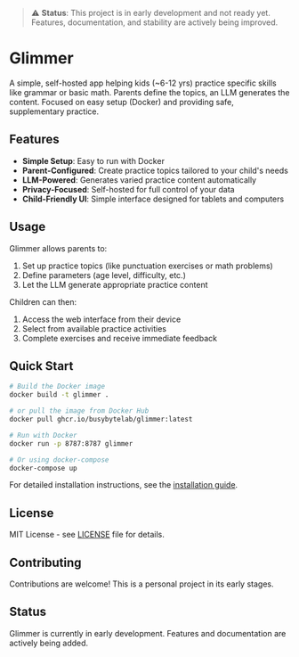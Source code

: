 > ⚠️ **Status**: This project is in early development and not ready yet. Features, documentation, and stability are actively being improved.

# Glimmer

A simple, self-hosted app helping kids (~6-12 yrs) practice specific skills like grammar or basic math. Parents define the topics, an LLM generates the content. Focused on easy setup (Docker) and providing safe, supplementary practice.

## Features

- **Simple Setup**: Easy to run with Docker
- **Parent-Configured**: Create practice topics tailored to your child's needs
- **LLM-Powered**: Generates varied practice content automatically
- **Privacy-Focused**: Self-hosted for full control of your data
- **Child-Friendly UI**: Simple interface designed for tablets and computers

## Usage

Glimmer allows parents to:
1. Set up practice topics (like punctuation exercises or math problems)
2. Define parameters (age level, difficulty, etc.)
3. Let the LLM generate appropriate practice content

Children can then:
1. Access the web interface from their device
2. Select from available practice activities
3. Complete exercises and receive immediate feedback

## Quick Start

```bash
# Build the Docker image
docker build -t glimmer .

# or pull the image from Docker Hub
docker pull ghcr.io/busybytelab/glimmer:latest

# Run with Docker
docker run -p 8787:8787 glimmer

# Or using docker-compose
docker-compose up
```

For detailed installation instructions, see the [installation guide](docs/installation.md).

## License

MIT License - see [LICENSE](LICENSE) file for details.

## Contributing

Contributions are welcome! This is a personal project in its early stages.

## Status

Glimmer is currently in early development. Features and documentation are actively being added.
